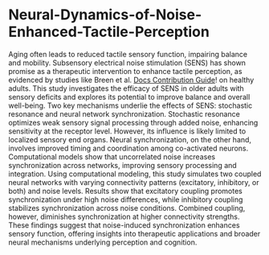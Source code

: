 # Neural-Dynamics-of-Noise-Enhanced-Tactile-Perception
Aging often leads to reduced tactile sensory function, impairing balance and mobility. Subsensory electrical noise stimulation (SENS) has shown promise as a therapeutic intervention to enhance tactile perception, as evidenced by studies like Breen et al. [Docs Contribution Guide](https://doi.org/10.1016/j.medengphy.2016.05.015)! on healthy adults. This study investigates the efficacy of SENS in older adults with sensory deficits and explores its potential to improve balance and overall well-being.
Two key mechanisms underlie the effects of SENS: stochastic resonance and neural network synchronization. Stochastic resonance optimizes weak sensory signal processing through added noise, enhancing sensitivity at the receptor level. However, its influence is likely limited to localized sensory end organs. Neural synchronization, on the other hand, involves improved timing and coordination among co-activated neurons. Computational models show that uncorrelated noise increases synchronization across networks, improving sensory processing and integration.
Using computational modeling, this study simulates two coupled neural networks with varying connectivity patterns (excitatory, inhibitory, or both) and noise levels. Results show that excitatory coupling promotes synchronization under high noise differences, while inhibitory coupling stabilizes synchronization across noise conditions. Combined coupling, however, diminishes synchronization at higher connectivity strengths. These findings suggest that noise-induced synchronization enhances sensory function, offering insights into therapeutic applications and broader neural mechanisms underlying perception and cognition.
